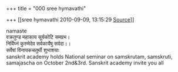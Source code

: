 +++
title = "000 sree hymavathi"

+++
[[sree hymavathi	2010-09-09, 13:15:29 [Source](https://groups.google.com/g/bvparishat/c/K99cEKE5b70)]]



namaste  
वक्रतुण्ड महाकाय सूर्यकोटि समप्रभ।  
निर्विघ्नं कुरुमेदेव सर्वकार्येषु सर्वदा।।  
सर्वेषां विनायकचतुर्थी शुभाशयाः  
sanskrit academy holds National seminar on samskrutam, samskruti, samajascha on October 2nd&3rd. Sanskrit academy invite you all  

